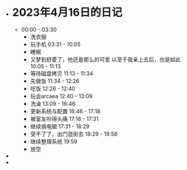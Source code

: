 - # 2023年4月16日的日记
	- 00:00 - 03:30 
	  * 洗衣服
	  * 玩手机
	  03:31 - 10:05
	  * 睡眠
	  * 又梦到舒菱了，他还是那么的可爱 以至于我亲上去后，也是如此
	  10:05 - 11:13 
	  * 等待磁盘拷贝
	  11:13 - 11:34 
	  * 先做饭
	  11:34 - 12:26 
	  * 吃饭
	  12:26 - 12:40
	  * 玩会arcaea
	  12:40 - 13:09 
	  * 洗澡
	  13:09 - 16:46 
	  * 更新系统与配置
	  16:46 - 17:18 
	  * 被室友吵得头痛
	  17:18 - 17:31 
	  * 继续搞电脑
	  17:31 - 18:29 
	  * 受不了了，出门逛街去
	  18:29 - 19:58 
	  * 继续整理系统
	  19:59
	  * 放空
-
-
